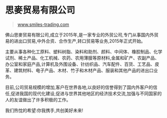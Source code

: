 # 思麥贸易有限公司
> www.smiles-trading.com

佛山思麥贸易有限公司,成立于2015年,是一家专业的外贸公司,专门从事国内外贸易的进出口贸易,中外合资、合作生产,转口贸易等业务,2015年正式开始。


主要从事各种化工原料、塑料树脂、染料和助剂、颜料、中间体、橡胶制品、化学试剂、稀土产品、化工机械、农药、农用薄膜等原材料,金属和矿产、农副产品、办公室和家庭产品,计算机及外围设备、针纺织品、汽车配件、百货、工艺品、皮革、建筑材料、电子产品、木材、竹子和木材产品、服装和其他产品的进出口业务。

目前,公司贸易规模的增加,客户在世界各地,以良好的信誉得到了国内外客户的信任,促进我国的现代化建设,促进与世界其他地区的经济技术交流,加强与不同国家的人的友谊做出了许多积极的工作。

我们热忱的希望:你我携手,共创美好未来!
